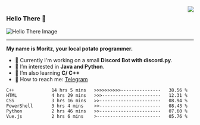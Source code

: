 <img align="right" src="https://visitor-badge.laobi.icu/badge?page_id=RealPotatoe.RealPotatoe">

### Hello There 👋

![Hello There Image](https://media.giphy.com/media/xTiIzJSKB4l7xTouE8/giphy.gif)

***

**My name is Moritz, your local potato programmer.**

* 💫 Currently I'm working on a small **Discord Bot with discord.py**.
* 🧠 I’m interested in **Java and Python**.
* 📖 I’m also learning **C/ C++**
* 💬 How to reach me: <a href="https://t.me/ThePotatoe">Telegram</a>

<!--START_SECTION:waka-->

```text
C++              14 hrs 5 mins   >>>>>>>>>>---------------   38.56 %
HTML             4 hrs 29 mins   >>>----------------------   12.31 %
CSS              3 hrs 16 mins   >>-----------------------   08.94 %
PowerShell       3 hrs 4 mins    >>-----------------------   08.43 %
Python           2 hrs 46 mins   >>-----------------------   07.60 %
Vue.js           2 hrs 6 mins    >------------------------   05.76 %
```

<!--END_SECTION:waka-->

